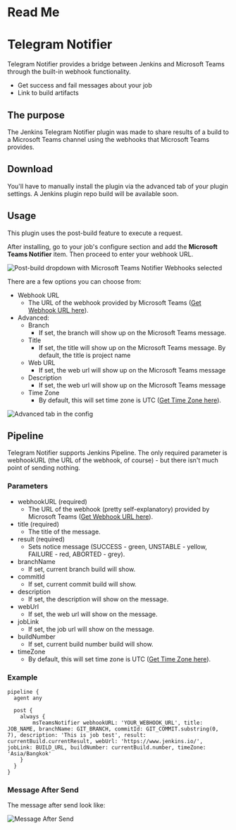 # Read Me

[//]: # (This repo has been moved to [jenkinsci organization]&#40;https://github.com/jenkinsci/notifier-plugin&#41;. Please submit issues/PRs there.)

# Telegram Notifier

Telegram Notifier provides a bridge between Jenkins and Microsoft Teams through the built-in webhook functionality.
- Get success and fail messages about your job
- Link to build artifacts
## The purpose

The Jenkins Telegram Notifier plugin was made to share results of a build to a Microsoft Teams channel using the webhooks that Microsoft Teams provides.

## Download

You'll have to manually install the plugin via the advanced tab of your plugin settings.
A Jenkins plugin repo build will be available soon.

## Usage

This plugin uses the post-build feature to execute a request.

After installing, go to your job's configure section and add the **Microsoft Teams Notifier** item. Then proceed to enter your webhook URL.

![Post-build dropdown with Microsoft Teams Notifier Webhooks selected](https://imgur.com/28tUU2b.png)

There are a few options you can choose from:

- Webhook URL
  - The URL of the webhook provided by Microsoft Teams ([Get Webhook URL here](https://docs.microsoft.com/en-us/microsoftteams/platform/webhooks-and-connectors/how-to/add-incoming-webhook)).
- Advanced:
  - Branch
    - If set, the branch will show up on the Microsoft Teams message.
  - Title
    - If set, the title will show up on the Microsoft Teams message. By default, the title is project name
  - Web URL
    - If set, the web url will show up on the Microsoft Teams message
  - Description
    - If set, the web url will show up on the Microsoft Teams message
  - Time Zone
    - By default, this will set time zone is UTC ([Get Time Zone here](https://docs.oracle.com/middleware/1221/wcs/tag-ref/MISC/TimeZones.html)).

![Advanced tab in the config](https://i.imgur.com/EiOJxsd.png)

## Pipeline

Telegram Notifier supports Jenkins Pipeline. The only required parameter is webhookURL (the URL of the webhook, of course) - but there isn't much point of sending nothing.

### Parameters

- webhookURL (required)
  - The URL of the webhook (pretty self-explanatory) provided by Microsoft Teams ([Get Webhook URL here](https://docs.microsoft.com/en-us/microsoftteams/platform/webhooks-and-connectors/how-to/add-incoming-webhook)). 
- title (required)
  - The title of the message.
- result (required)
  - Sets notice message (SUCCESS - green, UNSTABLE - yellow, FAILURE - red, ABORTED - grey).
- branchName
  - If set, current branch build will show. 
- commitId
  - If set, current commit build will show.
- description
  - If set, the description will show on the message.
- webUrl
  - If set, the web url will show on the message.
- jobLink
  - If set, the job url will show on the message.
- buildNumber
  - If set, current build number build will show.
- timeZone
  - By default, this will set time zone is UTC ([Get Time Zone here](https://docs.oracle.com/middleware/1221/wcs/tag-ref/MISC/TimeZones.html)).

### Example

```
pipeline {
  agent any

  post {
    always {
      	msTeamsNotifier webhookURL: 'YOUR_WEBHOOK_URL', title: JOB_NAME, branchName: GIT_BRANCH, commitId: GIT_COMMIT.substring(0, 7), description: 'This is job test', result: currentBuild.currentResult, webUrl: 'https://www.jenkins.io/', jobLink: BUILD_URL, buildNumber: currentBuild.number, timeZone: 'Asia/Bangkok'
    }
  }
}
```

### Message After Send
The message after send look like:

![Message After Send](https://i.imgur.com/Tq5Hwax.png)

